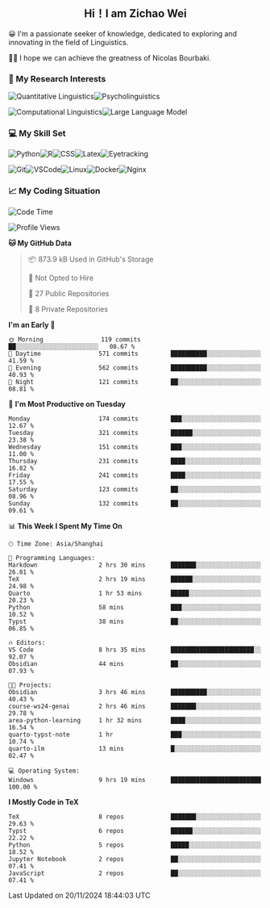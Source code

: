 

## <div align="center">Hi！I am Zichao Wei</div>

😀 I'm a passionate seeker of knowledge, dedicated to exploring and innovating in the field of Linguistics.

🙋‍♂️ I hope we can achieve the greatness of Nicolas Bourbaki.

### 🔬 My Research Interests

![Quantitative Linguistics](https://img.shields.io/badge/Quantitative%20Linguistics-%230072CC.svg?&style=for-the-badge&logo=appveyor&logoColor=white)![Psycholinguistics](https://img.shields.io/badge/Psycholinguistics-%2301a3a1.svg?&style=for-the-badge&logo=AWS%20Amplify&logoColor=white)

![Computational Linguistics](https://img.shields.io/badge/Computational%20Linguistics-%231877F2.svg?&style=for-the-badge&logo=Markdown&logoColor=white)![Large Language Model](https://img.shields.io/badge/Large%20Language%20Model-%23F76300.svg?&style=for-the-badge&logo=Android&logoColor=white)

### 💻 My Skill Set

![Python](https://img.shields.io/badge/Python-%2314354C.svg?style=for-the-badge&logo=python&logoColor=white&color=2AB3E3)![R](https://img.shields.io/badge/-R-276DC3?style=for-the-badge&logo=r&logoColor=white)![CSS](https://img.shields.io/badge/-CSS-1572B6?style=for-the-badge&logo=css3&logoColor=white)![Latex](https://img.shields.io/badge/-Latex-008080?style=for-the-badge&logo=latex&logoColor=white)![Eyetracking](https://img.shields.io/badge/Eyetracking-%230078D6?style=for-the-badge&logo=SearXNG&logoColor=#3050FF)

![Git](https://img.shields.io/badge/-Git-F05032?style=for-the-badge&logo=git&logoColor=white)![VSCode](https://img.shields.io/badge/-VSCode-007ACC?style=for-the-badge&logo=visual-studio-code&logoColor=white)![Linux](https://img.shields.io/badge/-Linux-FCC624?style=for-the-badge&logo=linux&logoColor=black)![Docker](https://img.shields.io/badge/-Docker-2496ED?style=for-the-badge&logo=docker&logoColor=white)![Nginx](https://img.shields.io/badge/-Nginx-009639?style=for-the-badge&logo=nginx&logoColor=white)

### 📈 My Coding Situation

<!--START_SECTION:waka-->
![Code Time](http://img.shields.io/badge/Code%20Time-333%20hrs%2028%20mins-blue)

![Profile Views](http://img.shields.io/badge/Profile%20Views-28-blue)

**🐱 My GitHub Data** 

> 📦 873.9 kB Used in GitHub's Storage 
 > 
> 🚫 Not Opted to Hire
 > 
> 📜 27 Public Repositories 
 > 
> 🔑 8 Private Repositories 
 > 
**I'm an Early 🐤** 

```text
🌞 Morning                119 commits         ██░░░░░░░░░░░░░░░░░░░░░░░   08.67 % 
🌆 Daytime                571 commits         ██████████░░░░░░░░░░░░░░░   41.59 % 
🌃 Evening                562 commits         ██████████░░░░░░░░░░░░░░░   40.93 % 
🌙 Night                  121 commits         ██░░░░░░░░░░░░░░░░░░░░░░░   08.81 % 
```
📅 **I'm Most Productive on Tuesday** 

```text
Monday                   174 commits         ███░░░░░░░░░░░░░░░░░░░░░░   12.67 % 
Tuesday                  321 commits         ██████░░░░░░░░░░░░░░░░░░░   23.38 % 
Wednesday                151 commits         ███░░░░░░░░░░░░░░░░░░░░░░   11.00 % 
Thursday                 231 commits         ████░░░░░░░░░░░░░░░░░░░░░   16.82 % 
Friday                   241 commits         ████░░░░░░░░░░░░░░░░░░░░░   17.55 % 
Saturday                 123 commits         ██░░░░░░░░░░░░░░░░░░░░░░░   08.96 % 
Sunday                   132 commits         ██░░░░░░░░░░░░░░░░░░░░░░░   09.61 % 
```


📊 **This Week I Spent My Time On** 

```text
🕑︎ Time Zone: Asia/Shanghai

💬 Programming Languages: 
Markdown                 2 hrs 30 mins       ███████░░░░░░░░░░░░░░░░░░   26.81 % 
TeX                      2 hrs 19 mins       ██████░░░░░░░░░░░░░░░░░░░   24.98 % 
Quarto                   1 hr 53 mins        █████░░░░░░░░░░░░░░░░░░░░   20.23 % 
Python                   58 mins             ███░░░░░░░░░░░░░░░░░░░░░░   10.52 % 
Typst                    38 mins             ██░░░░░░░░░░░░░░░░░░░░░░░   06.85 % 

🔥 Editors: 
VS Code                  8 hrs 35 mins       ███████████████████████░░   92.07 % 
Obsidian                 44 mins             ██░░░░░░░░░░░░░░░░░░░░░░░   07.93 % 

🐱‍💻 Projects: 
Obsidian                 3 hrs 46 mins       ██████████░░░░░░░░░░░░░░░   40.43 % 
course-ws24-genai        2 hrs 46 mins       ███████░░░░░░░░░░░░░░░░░░   29.78 % 
area-python-learning     1 hr 32 mins        ████░░░░░░░░░░░░░░░░░░░░░   16.54 % 
quarto-typst-note        1 hr                ███░░░░░░░░░░░░░░░░░░░░░░   10.74 % 
quarto-ilm               13 mins             █░░░░░░░░░░░░░░░░░░░░░░░░   02.47 % 

💻 Operating System: 
Windows                  9 hrs 19 mins       █████████████████████████   100.00 % 
```

**I Mostly Code in TeX** 

```text
TeX                      8 repos             ███████░░░░░░░░░░░░░░░░░░   29.63 % 
Typst                    6 repos             ██████░░░░░░░░░░░░░░░░░░░   22.22 % 
Python                   5 repos             █████░░░░░░░░░░░░░░░░░░░░   18.52 % 
Jupyter Notebook         2 repos             ██░░░░░░░░░░░░░░░░░░░░░░░   07.41 % 
JavaScript               2 repos             ██░░░░░░░░░░░░░░░░░░░░░░░   07.41 % 
```




 Last Updated on 20/11/2024 18:44:03 UTC
<!--END_SECTION:waka-->
